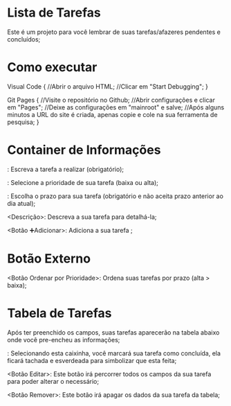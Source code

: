 # Lista de Tarefas

Este é um projeto para você lembrar de suas tarefas/afazeres pendentes e concluídos;

# Como executar 

Visual Code {
    //Abrir o arquivo HTML;
    //Clicar em "Start Debugging";
}

Git Pages {
    //Visite o repositório no Github;
    //Abrir configurações e clicar em "Pages";
    //Deixe as configurações em "mainroot" e salve;
    //Após alguns minutos a URL do site é criada, apenas copie e cole na sua ferramenta de pesquisa;
}

# Container de Informações 

<Tarefa>: Escreva a tarefa a realizar (obrigatório);

<Prioridade>: Selecione a prioridade de sua tarefa (baixa ou alta);

<Prazo>: Escolha o prazo para sua tarefa (obrigatório e não aceita prazo anterior ao dia atual);

<Descrição>: Descreva a sua tarefa para detalhá-la;

<Botão ➕Adicionar>: Adiciona a sua tarefa ;

# Botão Externo

<Botão Ordenar por Prioridade>: Ordena suas tarefas por prazo (alta > baixa);

# Tabela de Tarefas

Após ter preenchido os campos, suas tarefas aparecerão na tabela abaixo onde você pre-encheu as informações;

<Checkbox Status>: Selecionando esta caixinha, você marcará sua tarefa como concluída, ela ficará tachada e esverdeada
para simbolizar que esta feita;

<Botão Editar>: Este botão irá percorrer todos os campos da sua tarefa para poder alterar o necessário;

<Botão Remover>: Este botão irá apagar os dados da sua tarefa da tabela;

